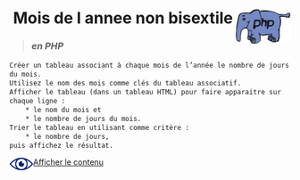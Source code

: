 #  **Mois de l annee non bisextile** <img align="right" src="../../src/img/php.gif" alt="PHP" title="PHP" widht="auto" height="64px">


> ### ***en PHP***

    Créer un tableau associant à chaque mois de l’année le nombre de jours du mois.
    Utilisez le nom des mois comme clés du tableau associatif.
    Afficher le tableau (dans un tableau HTML) pour faire apparaitre sur chaque ligne :
        * le nom du mois et
        * le nombre de jours du mois.
    Trier le tableau en utilisant comme critère :
        * le nombre de jours,
    puis affichez le résultat.

<img align="left" src="../../src/icon/eye.png" alt="see content" title="see content" widht="auto" height="24px"> [Afficher le contenu](https://github.com/MiKL5/afpaDev/blob/b696bb9936c3cd5c8a70a8760af6eccfaa6d0b87/projets/record/instructions4use.md "Instructions")